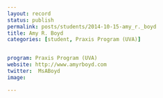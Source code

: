 ```yaml
---
layout: record
status: publish
permalink: posts/students/2014-10-15-amy_r._boyd
title: Amy R. Boyd
categories: [student, Praxis Program (UVA)]


program: Praxis Program (UVA)
website: http://www.amyrboyd.com
twitter:  MsABoyd
image: 

---
```


